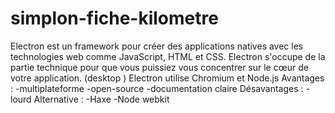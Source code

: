 # simplon-fiche-kilometre
Electron est un framework pour créer des applications natives avec les technologies web comme JavaScript, HTML et CSS. Electron s'occupe de la partie technique pour que vous puissiez vous concentrer sur le cœur de votre application. (desktop )   Electron utilise Chromium et Node.js  Avantages : -multiplateforme  -open-source -documentation claire   Désavantages :   -lourd     Alternative :  -Haxe -Node webkit 
